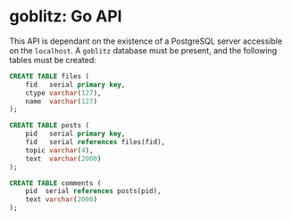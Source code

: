 # goblitz: Go API

This API is dependant on the existence of a PostgreSQL server accessible on the `localhost`.
A `goblitz` database must be present, and the following tables must be created:

```sql
CREATE TABLE files (
    fid   serial primary key,
    ctype varchar(127),
    name  varchar(127)
);

CREATE TABLE posts (
    pid   serial primary key,
    fid   serial references files(fid),
    topic varchar(4),
    text  varchar(2000)
);

CREATE TABLE comments (
    pid  serial references posts(pid),
    text varchar(2000)
);
```
